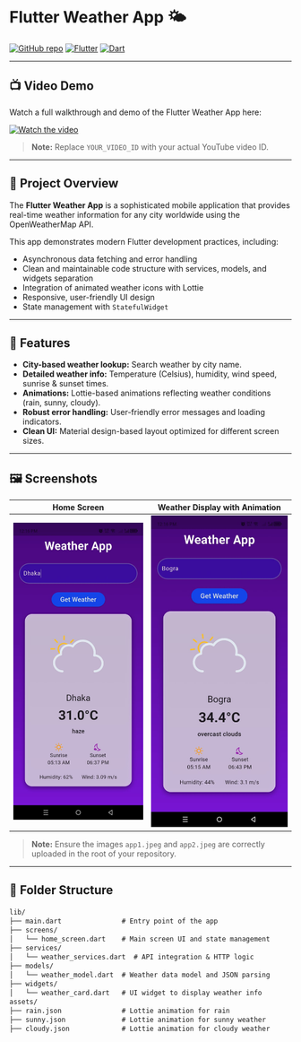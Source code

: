 # Flutter Weather App 🌤️

[![GitHub repo](https://img.shields.io/badge/GitHub-Repository-blue?logo=github)](https://github.com/arafat17469/Weather_app)
[![Flutter](https://img.shields.io/badge/Flutter-3.0.0-blue?logo=flutter)](https://flutter.dev/)
[![Dart](https://img.shields.io/badge/Dart-3.0.0-blue?logo=dart)](https://dart.dev/)

---

## 📺 Video Demo

Watch a full walkthrough and demo of the Flutter Weather App here:

[![Watch the video](https://img.youtube.com/vi/YOUR_VIDEO_ID/0.jpg)](https://youtu.be/YOUR_VIDEO_ID)

> **Note:** Replace `YOUR_VIDEO_ID` with your actual YouTube video ID.

---

## 📝 Project Overview

The **Flutter Weather App** is a sophisticated mobile application that provides real-time weather information for any city worldwide using the OpenWeatherMap API.

This app demonstrates modern Flutter development practices, including:

- Asynchronous data fetching and error handling  
- Clean and maintainable code structure with services, models, and widgets separation  
- Integration of animated weather icons with Lottie  
- Responsive, user-friendly UI design  
- State management with `StatefulWidget`

---

## 🚀 Features

- **City-based weather lookup:** Search weather by city name.  
- **Detailed weather info:** Temperature (Celsius), humidity, wind speed, sunrise & sunset times.  
- **Animations:** Lottie-based animations reflecting weather conditions (rain, sunny, cloudy).  
- **Robust error handling:** User-friendly error messages and loading indicators.  
- **Clean UI:** Material design-based layout optimized for different screen sizes.

---

## 🖼️ Screenshots

| Home Screen | Weather Display with Animation |
|-------------|--------------------------------|
| ![Screenshot 1](https://github.com/arafat17469/Weather_app/blob/main/app1.jpeg) | ![Screenshot 2](https://github.com/arafat17469/Weather_app/blob/main/app2.jpeg) |

> **Note:** Ensure the images `app1.jpeg` and `app2.jpeg` are correctly uploaded in the root of your repository.

---

## 📂 Folder Structure

```plaintext
lib/
├── main.dart               # Entry point of the app
├── screens/
│   └── home_screen.dart    # Main screen UI and state management
├── services/
│   └── weather_services.dart  # API integration & HTTP logic
├── models/
│   └── weather_model.dart  # Weather data model and JSON parsing
├── widgets/
│   └── weather_card.dart   # UI widget to display weather info
assets/
├── rain.json               # Lottie animation for rain
├── sunny.json              # Lottie animation for sunny weather
├── cloudy.json             # Lottie animation for cloudy weather
